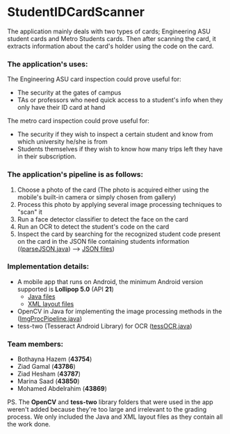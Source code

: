 # StudentIDCardScanner
The application mainly deals with two types of cards; Engineering ASU student cards and Metro Students cards. Then after scanning the card, it extracts information about the card's holder using the code on the card.

### The application's uses:
The Engineering ASU card inspection could prove useful for:
  - The security at the gates of campus
  - TAs or professors who need quick access to a student's info when they only have their ID card at hand
  
The metro card inspection could prove useful for:
  - The security if they wish to inspect a certain student and know from which university he/she is from
  - Students themselves if they wish to know how many trips left they have in their subscription.

### The application's pipeline is as follows:
1. Choose a photo of the card (The photo is acquired either using the mobile's built-in camera or simply chosen from gallery)
2. Process this photo by applying several image processing techniques to "scan" it
3. Run a face detector classifier to detect the face on the card 
4. Run an OCR to detect the student's code on the card 
5. Inspect the card by searching for the recognized student code present on the card in the JSON file containing students information (([parseJSON.java](app/src/main/java/com/example/cardscanner/parseJSON.java)) --> [JSON files](/app/src/main/assets/JSON/))

### Implementation details:
- A mobile app that runs on Android, the minimum Android version supported is **Lollipop 5.0** (API **21**) 
  - [Java files](app/src/main/java/com/example/cardscanner/)
  - [XML layout files](app/src/main/res/layout/)
- OpenCV in Java for implementing the image processing methods in the ([ImgProcPipeline.java](app/src/main/java/com/example/cardscanner/ImgProcPipeline.java))
- tess-two (Tesseract Android Library) for OCR ([tessOCR.java](app/src/main/java/com/example/cardscanner/tessOCR.java))


### Team members:
- Bothayna Hazem (**43754**) 
- Ziad Gamal (**43786**)
- Ziad Hesham (**43787**)
- Marina Saad (**43850**)
- Mohamed Abdelrahim (**43869**)


PS. The **OpenCV** and **tess-two** library folders that were used in the app weren't added because they're too large and irrelevant to the grading process. We only included the Java and XML layout files as they contain all the work done.
